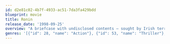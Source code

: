 ```yaml
---
id: d2e81c02-4b7f-4933-ac51-7da3fa429bdd
blueprint: movie
title: Ronin
release_date: '1998-09-25'
overview: "A briefcase with undisclosed contents – sought by Irish terrorists and the Russian mob – makes its way into criminals' hands. An Irish liaison assembles a squad of mercenaries, or 'ronin', and gives them the thorny task of recovering the case."
genres: '[{"id": 28, "name": "Action"}, {"id": 53, "name": "Thriller"}, {"id": 80, "name": "Crime"}, {"id": 12, "name": "Adventure"}]'
---
```

